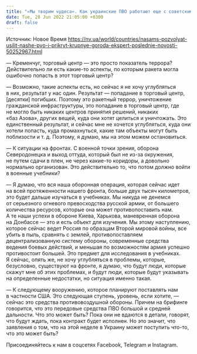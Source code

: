 ```yaml
---
title: "«Мы творим чудеса». Как украинские ПВО работают еще с советскими системами и чем помогут норвежские NASAMS — военный обозреватель"
date: Tue, 28 Jun 2022 21:05:00 +0300
draft: false
---
```

Источник: Новое Время https://nv.ua/world/countries/nasams-pozvolyat-usilit-nashe-pvo-i-prikryt-krupnye-goroda-ekspert-poslednie-novosti-50252967.html


— Кременчуг, торговый центр — это просто показатель террора? Действительно ли есть какие-то аспекты, по которым ракета могла ошибочно попасть в этот торговый центр?

— Возможно, такие аспекты есть, но сейчас я не хочу углубляться в них, результат у нас один. Результат — попадание в торговый центр, [десятки] погибших. Поэтому это ракетный террор, уничтожение гражданской инфраструктуры, это попадание в торговый центр, где не могло быть никаких центров принятия решений, никаких «баз Азова», других вещей, куда они хотят целиться и уничтожать. Это единственный результат, и сейчас мне не хочется углубляться, куда они хотели попасть, куда промахнуться, какие там объекты могут быть поблизости и т. д. Поэтому, я думаю, мы на этом можем остановиться.

— К ситуации на фронтах. С военной точки зрения, оборона Северодонецка и выход оттуда, который был не из-за окружения, не путем сдачи в плен, не через какие-то коридоры, а довольно нормально организован. Это действительно то, что потом должно войти в военные учебники?

— Я думаю, что вся наша оборонная операция, которая сейчас идет на всей протяженности нашего фронта, больше двух тысяч километров, это будет дальше изучаться в учебниках. Мы никуда не денемся от серьезного огневого превосходства русской армии, от большего количества ресурсов, которые она может противопоставить нам. А те наши успехи в обороне Киева, Харькова, маневренная оборона на Донбассе — это и есть объект для изучения. Мы этому наступлению, которое сейчас ведет Россия по образцам Второй мировой войны, все убить в пыль, сравнять с землей, противопоставляем децентрализованную систему обороны, современные средства ведения боевых действий, и меньшая по возможностям армия успешно противостоит большей. Это предмет для исследования в учебниках. Я сейчас, опять же, не хочу углубляться в проблемы, которые, безусловно, существуют на фронте, я думаю, что будут люди, которые скажут мне об этих проблемах, и будут люди, которые будут указывать на определенные недостатки, но ситуация именно такая.

— К следующему вооружению, которое планируют поставлять нам в частности США. Это следующая ступень, уровень, если хотите, — сейчас это средства противовоздушной обороны. Причем на брифинге говорится, что это передовые средства ПВО большой и средней дальности. Что это может быть? Пока они не вдаются в детали, говорят, что будут ждать, пока контракт будет исполнен. Но это значит, что заявления о том, что на этой неделе в Украину может поступить что-то, что это может быть?

Присоединяйтесь к нам в соцсетях Facebook, Telegram и Instagram.

